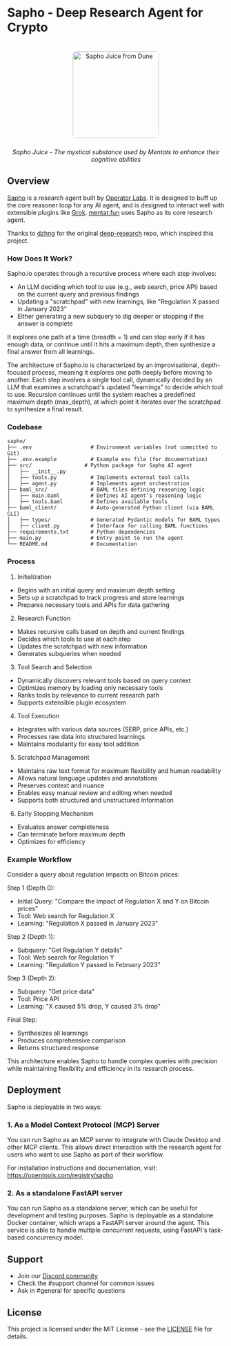 # Sapho - Deep Research Agent for Crypto

<div align="center">
  <img 
    src="https://cc-client-assets.nyc3.cdn.digitaloceanspaces.com/photo/categoryonegames/file/cd68275759e2483b84a5450356f7b499/large/juiceofsaphomentatdrug-250x363.jpg" 
    alt="Sapho Juice from Dune" 
    width="200px" 
    style="border-radius: 8px; margin: 20px 0 10px 0;"
  />
  <p style="font-style: italic; margin-bottom: 20px;">
    Sapho Juice - The mystical substance used by Mentats to enhance their cognitive abilities
  </p>
</div>

## Overview

[Sapho](https://github.com/operator-labs/sapho) is a research agent built by [Operator Labs](https://operator.io). It is designed to buff up the core reasoner loop for any AI agent, and is designed to interact well with extensible plugins like [Grok](https://x.ai). [mentat.fun](https://mentat.fun) uses Sapho as its core research agent. 

Thanks to [dzhng](https://github.com/dzhng) for the original [deep-research](https://github.com/dzhng/deep-research) repo, which inspired this project. 

### How Does It Work?

Sapho.io operates through a recursive process where each step involves:
- An LLM deciding which tool to use (e.g., web search, price API) based on the current query and previous findings
- Updating a "scratchpad" with new learnings, like "Regulation X passed in January 2023"
- Either generating a new subquery to dig deeper or stopping if the answer is complete

It explores one path at a time (breadth = 1) and can stop early if it has enough data, or continue until it hits a maximum depth, then synthesize a final answer from all learnings.

The architecture of Sapho.io is characterized by an improvisational, depth-focused process, meaning it explores one path deeply before moving to another. Each step involves a single tool call, dynamically decided by an LLM that examines a scratchpad's updated "learnings" to decide which tool to use. Recursion continues until the system reaches a predefined maximum depth (max_depth), at which point it iterates over the scratchpad to synthesize a final result.

### Codebase

```
sapho/
├── .env                   # Environment variables (not committed to Git)
├── .env.example           # Example env file (for documentation)
├── src/                 # Python package for Sapho AI agent
│   ├── __init__.py
│   ├── tools.py           # Implements external tool calls
│   ├── agent.py           # Implements agent orchestration
├── baml_src/              # BAML files defining reasoning logic
│   ├── main.baml          # Defines AI agent’s reasoning logic
│   ├── tools.baml         # Defines available tools
├── baml_client/           # Auto-generated Python client (via BAML CLI)
│   ├── types/             # Generated Pydantic models for BAML types
│   ├── client.py          # Interface for calling BAML functions
├── requirements.txt       # Python dependencies
├── main.py                # Entry point to run the agent
└── README.md              # Documentation
```

### Process

1. Initialization
- Begins with an initial query and maximum depth setting
- Sets up a scratchpad to track progress and store learnings
- Prepares necessary tools and APIs for data gathering

2. Research Function
- Makes recursive calls based on depth and current findings
- Decides which tools to use at each step
- Updates the scratchpad with new information
- Generates subqueries when needed

3. Tool Search and Selection
- Dynamically discovers relevant tools based on query context
- Optimizes memory by loading only necessary tools
- Ranks tools by relevance to current research path
- Supports extensible plugin ecosystem

4. Tool Execution
- Integrates with various data sources (SERP, price APIs, etc.)
- Processes raw data into structured learnings
- Maintains modularity for easy tool addition

5. Scratchpad Management
- Maintains raw text format for maximum flexibility and human readability
- Allows natural language updates and annotations
- Preserves context and nuance 
- Enables easy manual review and editing when needed
- Supports both structured and unstructured information

6. Early Stopping Mechanism
- Evaluates answer completeness
- Can terminate before maximum depth
- Optimizes for efficiency

### Example Workflow

Consider a query about regulation impacts on Bitcoin prices:

Step 1 (Depth 0):
- Initial Query: "Compare the impact of Regulation X and Y on Bitcoin prices"
- Tool: Web search for Regulation X
- Learning: "Regulation X passed in January 2023"

Step 2 (Depth 1):
- Subquery: "Get Regulation Y details"
- Tool: Web search for Regulation Y
- Learning: "Regulation Y passed in February 2023"

Step 3 (Depth 2):
- Subquery: "Get price data"
- Tool: Price API
- Learning: "X caused 5% drop, Y caused 3% drop"

Final Step:
- Synthesizes all learnings
- Produces comprehensive comparison
- Returns structured response

This architecture enables Sapho to handle complex queries with precision while maintaining flexibility and efficiency in its research process.

## Deployment

Sapho is deployable in two ways:

### 1. As a Model Context Protocol (MCP) Server

You can run Sapho as an MCP server to integrate with Claude Desktop and other MCP clients. This allows direct interaction with the research agent for users who want to use Sapho as part of their workflow. 

For installation instructions and documentation, visit:
https://opentools.com/registry/sapho

### 2. As a standalone FastAPI server

You can run Sapho as a standalone server, which can be useful for development and testing purposes. Sapho is deployable as a standalone Docker container, which wraps a FastAPI server around the agent. This service is able to handle multiple concurrent requests, using FastAPI's task-based concurrency model.

## Support

- Join our [Discord community](https://discord.gg/FQagDmCkvC)
- Check the #support channel for common issues
- Ask in #general for specific questions

## License

This project is licensed under the MIT License - see the [LICENSE](LICENSE) file for details.

